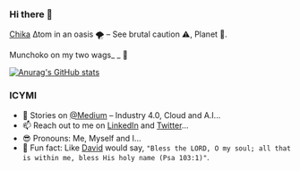 ### Hi there 👋

[Chika](https://github.com/davidconoh/davidconoh) ∆tom in an oasis 🌪️ – See brutal caution ⚠️, Planet 🐛.

Munchoko on my two wags_ _ 🌻

[![Anurag's GitHub stats](https://github-readme-stats.vercel.app/api?username=davidconoh&show_icons=true&theme=yeblu)](https://github.com/anuraghazra/github-readme-stats)

### ICYMI

- 📝 Stories on [@Medium](https://medium.com/@davidconoh) – Industry 4.0, Cloud and A.I...
- 📫 Reach out to me on [LinkedIn](https://linkedin.com/in/davidconoh) and [Twitter](https://twitter.com/davidconoh)...
- 😎 Pronouns: Me, Myself and I...
- 🎉 Fun fact: Like [David](https://github.com/davidconoh) would say, `"Bless the LORD, O my soul; all that is within me, bless His holy name (Psa 103:1)"`.

